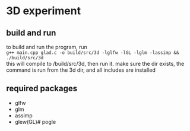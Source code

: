 # 3D experiment
## build and run
to build and run the program, run<br/>
```g++ main.cpp glad.c -o build/src/3d -lglfw -lGL -lglm -lassimp && ./build/src/3d```<br/>
this will compile to /build/src/3d, then run it. make sure the dir exists, the command is run from the 3d dir, and all includes are installed
## required packages
 - glfw
 - glm
 - assimp
 - glew(GL)# pogle
